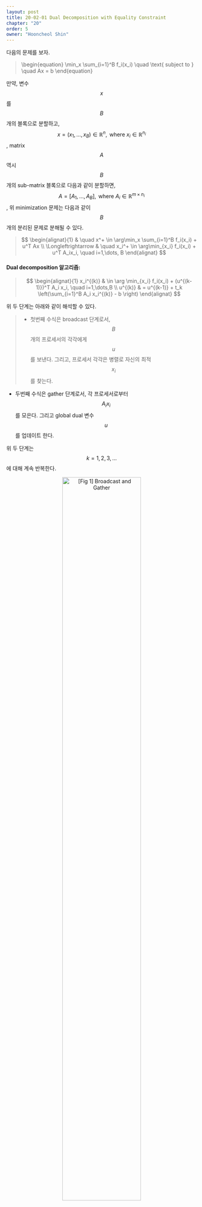```yaml
---
layout: post
title: 20-02-01 Dual Decomposition with Equality Constraint
chapter: "20"
order: 5
owner: "Hooncheol Shin"
---
```


다음의 문제를 보자. 
>\begin{equation}
\min_x \sum_{i=1}^B f_i(x_i) \quad \text{ subject to } \quad Ax = b
\end{equation}

만약, 변수 $$x$$를 $$B$$개의 블록으로 분할하고, $$x = (x_1,\dots,x_B) \in \mathbb{R}^n, \text{ where } x_i \in \mathbb{R}^{n_i}$$, matrix $$A$$ 역시 $$B$$개의 sub-matrix 블록으로 다음과 같이 분할하면, $$A = [A_1, \dots, A_B], \text{ where } A_i \in \mathbb{R}^{m \times n_i}$$, 위 minimization 문제는 다음과 같이 $$B$$개의 분리된 문제로 분해될 수 있다.  
> $$
> \begin{alignat}{1}
> & \quad x^+ \in \arg\min_x \sum_{i=1}^B f_i(x_i) + u^T Ax  \\
> \Longleftrightarrow & \quad x_i^+ \in \arg\min_{x_i} f_i(x_i) + u^T A_ix_i, \quad i=1,\dots, B
> \end{alignat}
> $$

#### Dual decomposition 알고리즘: 

> $$
> \begin{alignat}{1}
> x_i^{(k)} & \in \arg \min_{x_i} f_i(x_i) + (u^{(k-1)})^T A_i x_i, \quad i=1,\dots,B  \\
> u^{(k)}   & = u^{(k-1)} + t_k \left(\sum_{i=1}^B A_i x_i^{(k)} - b \right)
> \end{alignat}
> $$

위 두 단계는 아래와 같이 해석할 수 있다. 
>* 첫번째 수식은 broadcast 단계로서, $$B$$개의 프로세서의 각각에게 $$u$$를 보낸다. 그리고, 프로세서 각각은 병렬로 자신의 최적 $$x_i$$를 찾는다.   
* 두번째 수식은 gather 단계로서, 각 프로세서로부터 $$A_i x_i$$를 모은다. 그리고 global dual 변수 $$u$$를 업데이트 한다. 

위 두 단계는 $$k=1,2,3,\dots$$에 대해 계속 반복한다. 

<figure class="image" style="align: center;">
<p align="center">
  <img src="https://wikidocs.net/images/page/23703/decomposition.png" alt="[Fig 1] Broadcast and Gather" width="70%">
  <figcaption style="text-align: center;">[Fig 1] Broadcast and Gather</figcaption>
</p>
</figure>
